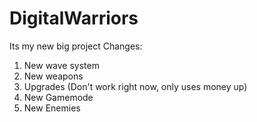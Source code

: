 # DigitalWarriors
Its my new big project
Changes:
1. New wave system
2. New weapons
3. Upgrades (Don't work right now, only uses money up)
4. New Gamemode
5. New Enemies
